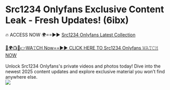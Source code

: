 # Src1234 Onlyfans Exclusive Content Leak - Fresh Updates! (6ibx)

🔥 ACCESS NOW 🌍==►► <a href="https://tinyurl.com/kvy9nzfs" rel="nofollow">Src1234 Onlyfans Latest Collection</a>
<br><br>
[🔴🌍📺📱👉WA𝚃CH Now==►► CLICK HERE TO Src1234 Onlyfans 𝚆𝙰𝚃𝙲𝙷 NOW](https://tinyurl.com/kvy9nzfs)
<br><br>
Unlock Src1234 Onlyfans's private videos and photos today! Dive into the newest 2025 content updates and explore exclusive material you won’t find anywhere else.
<br>
<a href="https://tinyurl.com/kvy9nzfs" rel="nofollow" data-target="animated-image.originalLink"><img src="https://camo.githubusercontent.com/8a4f000d20f83aca3bf7ec5f350d767afa0574a8a352519fd8cfa583a6f93a33/68747470733a2f2f692e696d6775722e636f6d2f644a486b345a712e676966" data-canonical-src="https://i.imgur.com/dJHk4Zq.gif" style="max-width: 100%; display: inline-block;" data-target="animated-image.originalImage"></a>
<br>
